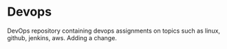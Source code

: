 # Devops
DevOps repository containing devops assignments on topics such as linux, github, jenkins, aws.
Adding a change.

